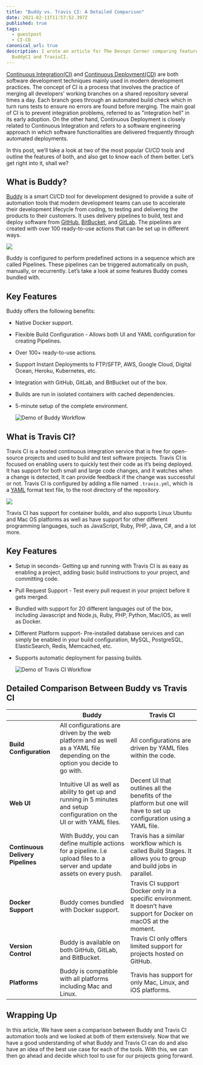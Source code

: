 ```yaml
---
title: "Buddy vs. Travis CI: A Detailed Comparison"
date: 2021-02-11T11:57:52.397Z
published: true
tags:
  - guestpost
  - CI-CD
canonical_url: true
description: I wrote an article for The Devops Corner comparing features of
  BuddyCI and TravisCI.
---
```

[Continuous Integration(CI)](https://en.wikipedia.org/wiki/Continuous_integration) and [Continuous Deployment(CD](https://en.wikipedia.org/wiki/Continuous_deployment)) are both software development techniques mainly used in modern development practices. The concept of CI is a process that involves the practice of merging all developers' working branches on a shared repository several times a day. Each branch goes through an automated build check which in turn runs tests to ensure no errors are found before merging. The main goal of CI is to prevent integration problems, referred to as "integration hell" in its early adoption. On the other hand,  Continuous Deployment is closely related to Continuous Integration and refers to a software engineering approach in which software functionalities are delivered frequently through automated deployments.

In this post, we’ll take a look at two of the most popular CI/CD tools and outline the features of both, and also get to know each of them better. Let’s get right into it, shall we?

## What is Buddy?

[Buddy](https://buddy.works/) is a smart CI/CD tool for development designed to provide a suite of automation tools that modern development teams can use to accelerate their development lifecycle from coding, to testing and delivering the products to their customers. It uses delivery pipelines to build, test and deploy software from [GitHub](https://en.wikipedia.org/wiki/GitHub), [BitBucket](https://en.wikipedia.org/wiki/Bitbucket), and [GitLab](https://en.wikipedia.org/wiki/GitLab). The pipelines are created with over 100 ready-to-use actions that can be set up in different ways.

![](https://paper-attachments.dropbox.com/s_E2A5020A16692F11AD6D6D1650A197ED486465DEE7728C5E82E095B4FBB8B03E_1565680135825_Screen+Shot+2019-08-13+at+8.08.38+AM.png)

Buddy is configured to perform predefined actions in a sequence which are called Pipelines. These pipelines can be triggered automatically on push, manually, or recurrently. Let’s take a look at some features Buddy comes bundled with.

## Key Features

Buddy offers the following benefits:

* Native Docker support.
* Flexible Build Configuration - Allows both UI and YAML configuration for creating Pipelines.
* Over 100+ ready-to-use actions.
* Support Instant Deployments to FTP/SFTP, AWS, Google Cloud, Digital Ocean, Heroku, Kubernetes, etc.
* Integration with GitHub, GitLab, and BitBucket out of the box.
* Builds are run in isolated containers with cached dependencies.
* 5-minute setup of the complete environment.

  ![Demo of Buddy Workflow](https://paper-attachments.dropbox.com/s_E2A5020A16692F11AD6D6D1650A197ED486465DEE7728C5E82E095B4FBB8B03E_1566143344179_3w9Yy6a00q.gif)

## What is Travis CI?

Travis CI is a hosted continuous integration service that is free for open-source projects and used to build and test software projects. Travis CI is focused on enabling users to quickly test their code as it’s being deployed. It has support for both small and large code changes, and it watches when a change is detected, It can provide feedback if the change was successful or not.  Travis CI is configured by adding a file named `.travis.yml`, which is a [YAML](https://en.wikipedia.org/wiki/YAML) format text file, to the root directory of the repository.

![](https://paper-attachments.dropbox.com/s_E2A5020A16692F11AD6D6D1650A197ED486465DEE7728C5E82E095B4FBB8B03E_1565680945160_Screen+Shot+2019-08-13+at+8.22.09+AM.png)

Travis CI has support for container builds, and also supports Linux Ubuntu and Mac OS platforms as well as have support for other different programming languages, such as JavaScript, Ruby, PHP, Java, C#, and a lot more.

## Key Features

* Setup in seconds- Getting up and running with Travis CI is as easy as enabling a project, adding basic build instructions to your project, and committing code.
* Pull Request Support - Test every pull request in your project before it gets merged.
* Bundled with support for 20 different languages out of the box, including Javascript and Node.js, Ruby, PHP, Python, Mac/iOS, as well as Docker.
* Different Platform support- Pre-installed database services and can simply be enabled in your build configuration, MySQL, PostgreSQL, ElasticSearch, Redis, Memcached, etc.
* Supports automatic deployment for passing builds.



  ![Demo of Travis CI Workflow](https://paper-attachments.dropbox.com/s_E2A5020A16692F11AD6D6D1650A197ED486465DEE7728C5E82E095B4FBB8B03E_1566143106882_J0bzM1uvQ8.gif)

## Detailed Comparison Between Buddy vs Travis CI

|                                   | Buddy                                                                                                                       | Travis CI                                                                                                             |
| --------------------------------- | --------------------------------------------------------------------------------------------------------------------------- | --------------------------------------------------------------------------------------------------------------------- |
| **Build Configuration**           | All configurations are driven by the web platform and as well as a YAML file depending on the option you decide to go with. | All configurations are driven by YAML files within the code.                                                          |
| **Web UI**                        | Intuitive UI as well as ability to get up and running in 5 minutes and setup configuration on the UI or with YAML files.    | Decent UI that outlines all the benefits of the platform but one will have to set up configuration using a YAML file. |
| **Continuous Delivery Pipelines** | With Buddy, you can define multiple actions for a pipeline. I.e upload files to a server and update assets on every push.   | Travis has a similar workflow which is called Build Stages. It allows you to group and build jobs in parallel.        |
| **Docker Support**                | Buddy comes bundled with Docker support.                                                                                    | Travis CI support Docker only in a specific environment. It doesn’t have support for Docker on macOS at the moment.   |
| **Version Control**               | Buddy is available on both GitHub, GitLab, and BitBucket.                                                                   | Travis CI only offers limited support for projects hosted on GitHub.                                                  |
| **Platforms**                     | Buddy is compatible with all platforms including Mac and Linux.                                                             | Travis has support for only Mac, Linux, and iOS platforms.                                                            |

## Wrapping Up

In this article, We have seen a comparison between Buddy and Travis CI automation tools and we looked at both of them extensively. Now that we have a good understanding of what Buddy and Travis CI can do and also have an idea of the best use case for each of the tools. With this, we can then go ahead and decide which tool to use for our projects going forward.